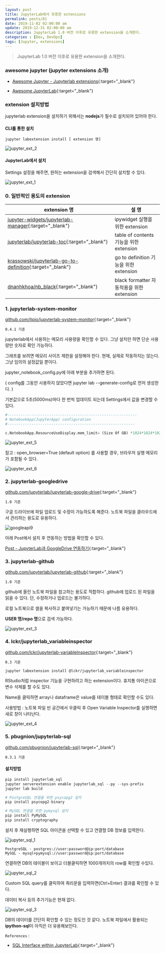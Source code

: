 ```yaml
---
layout: post
title: JupyterLab에서 유용한 extensions
permalink: posts/81
date: 2019-11-02 02:00:00 am
update: 2019-12-31 02:00:00 am
description: JupyterLab 1.0 버전 이후로 유용한 extension을 소개한다.
categories : [Dev, DevOps]
tags: [Jupyter, extensions]
---
```


> JupyterLab 1.0 버전 이후로 유용한 extension을 소개한다.

### awesome jupyter (jupyter extensions 소개)

- [Awesome Jupyter - Jupyterlab extensions](https://github.com/markusschanta/awesome-jupyter#jupyterlab-extensions){:target="_blank"}

- [Awesome JupyterLab](https://github.com/mauhai/awesome-jupyterlab){:target="_blank"}

### extension 설치방법

jupyterlab extension을 설치하기 위해서는 **nodejs**가 필수로 설치되어 있어야 한다.

#### CLI를 통한 설치

```bash
jupyter labextension install [ extension 명]
```

![jupyter_ext_2]({{site.baseurl}}/assets/img/devops/jupyter_ext_2.png)

#### JupyterLab에서 설치

Settings 설정을 해주면, 원하는 extension을 검색해서 간단히 설치할 수 있다.

![jupyter_ext_1]({{site.baseurl}}/assets/img/devops/jupyter_ext_1.png)

### 0. 일반적인 용도의 extension

| extension 명 |          설     명         |
|--------------|----------------------------|
| [jupyter-widgets/jupyterlab-manager](https://github.com/jupyter-widgets/ipywidgets/tree/master/packages/jupyterlab-manager){:target="_blank"} | ipywidget 실행을 위한 extension |
| [jupyterlab/jupyterlab-toc](https://github.com/jupyterlab/jupyterlab-toc){:target="_blank"} | table of contents 기능을 위한 extension|
| [krassowski/jupyterlab-go-to-definition](https://github.com/krassowski/jupyterlab-go-to-definition){:target="_blank"} | go to definition 기능을 위한 extension |
|[dnanhkhoa/nb_black](https://github.com/dnanhkhoa/nb_black){:target="_blank"}| black formatter 자동적용을 위한 extension|

### 1. jupyterlab-system-monitor

[github.com/jtpio/jupyterlab-system-monitor](https://github.com/jtpio/jupyterlab-system-monitor){:target="_blank"}

    0.4.1 기준

jupyterlab에서 사용하는 메모리 사용량을 확인할 수 있다. 그냥 설치만 하면 단순 사용량만 숫자로 확인 가능하다.

그래프를 보려면 메모리 사이즈 제한을 설정해야 한다. 현재, 실제로 작동하지는 않는다. 그냥 임의의 설정값일 뿐이다.

jupyter_notebook_config.py에 아래 부분을 추가하면 된다.

( config를 그동안 사용하지 않았다면 jupyter lab --generate-config로 먼저 생성한다. )

기본값으로 5초(5000ms)마다 한 번씩 업데이트 되는데 Settings에서 값을 변경할 수 있다.

``` python
#-----------------------------------------------------------
# NotebookApp(JupyterApp) configuration
#----------------------------------------------------------

c.NotebookApp.ResourceUseDisplay.mem_limit= (Size Of GB) *1024*1024*1024
```

![jupyter_ext_5]({{site.baseurl}}/assets/img/devops/jupyter_ext_5.png)

참고 : open_browser=True (default option) 를 사용할 경우, 브라우저 실행 메모리가 포함될 수 있다.

![jupyter_ext_6]({{site.baseurl}}/assets/img/devops/jupyter_ext_6.png)

### 2. jupyterlab-googledrive

[github.com/jupyterlab/jupyterlab-google-drive](https://github.com/jupyterlab/jupyterlab-google-drive){:target="_blank"}

    1.0 기준

구글 드라이브에 파일 업로드 및 수정이 가능하도록 해준다. 노트북 파일을 클라우드에서 관리하는 용도로 유용하다.

![googleapi9]({{site.baseurl}}/assets/img/python/googleapi9.jpg)

아래 Post에서 설치 후 연동하는 방법을 확인할 수 있다.

[Post - JupyterLab과 GoogleDrive 연동하기]({{site.baseurl}}/posts/38){:target="_blank"}

### 3. jupyterlab-github

[github.com/jupyterlab/jupyterlab-github](https://github.com/jupyterlab/jupyterlab-github){:target="_blank"}

    1.0 기준

github에 올린 노트북 파일을 참고하는 용도로 적합하다. github에 업로드 된 파일을 읽을 수 있다. 단, 수정하거나 업로드는 불가하다.

로컬 노트북으로 셀을 복사하고 붙여넣기는 가능하기 때문에 나름 유용하다.

**USER 명/repo 명**으로 검색 가능하다.

![jupyter_ext_3]({{site.baseurl}}/assets/img/devops/jupyter_ext_3.png)

### 4. lckr/jupyterlab_variableinspector

[github.com/lckr/jupyterlab-variableInspector](https://github.com/lckr/jupyterlab-variableInspector){:target="_blank"}

    0.3 기준

```bash
jupyter labextension install @lckr/jupyterlab_variableinspector
```

RStudio처럼 inspector 기능을 구현하려고 하는 extension이다. 휴지통 아이콘으로 변수 삭제를 할 수도 있다.

Name을 클릭하면 array나 dataframe은 value를 테이블 형태로 확인할 수도 있다.

사용방법 : 노트북 파일 빈 공간에서 우클릭 후 Open Variable Inspector를 실행하면 새로 창이 나타난다.

![jupyter_ext_4]({{site.baseurl}}/assets/img/devops/jupyter_ext_4.png)

### 5. pbugnion/jupyterlab-sql

[github.com/pbugnion/jupyterlab-sql](https://github.com/pbugnion/jupyterlab-sql){:target="_blank"}

    0.3.1 기준

#### 설치방법

``` python
pip install jupyterlab_sql
jupyter serverextension enable jupyterlab_sql --py --sys-prefix
jupyter lab build

# PostgreSQL 연결을 위한 psycopg2 설치
pip install psycopg2-binary

# MySQL 연결을 위한 pymysql 설치
pip install PyMySQL
pip install cryptography
```

설치 후 재실행하면 SQL 아이콘을 선택할 수 있고 연결할 DB 정보를 입력한다.

![jupyter_sql_1]({{site.baseurl}}/assets/img/devops/jupyter_sql_1.png)

``` text
PostgreSQL - postgres://user:password@ip:port/database
MySQL - mysql+pymysql://user:password@ip:port/database
```

연결하면 DB의 테이블이 보이고 더블클릭하면 1000개까지의 row를 확인할 수있다.

![jupyter_sql_2]({{site.baseurl}}/assets/img/devops/jupyter_sql_2.png)

Custom SQL query를 클릭하여 쿼리문을 입력하면(Ctrl+Enter) 결과를 확인할 수 있다.

데이터 복사 등의 추가기능은 현재 없다. 

![jupyter_sql_3]({{site.baseurl}}/assets/img/devops/jupyter_sql_3.png)

DB의 데이터를 간단히 확인할 수 있는 정도인 것 같다. 노트북 파일에서 활용되는 **ipython-sql**이 아직은 더 유용해보인다.


`References` : 

* [SQL Interface within JupyterLab](https://www.datacamp.com/community/tutorials/sql-interface-within-jupyterlab){:target="_blank"}